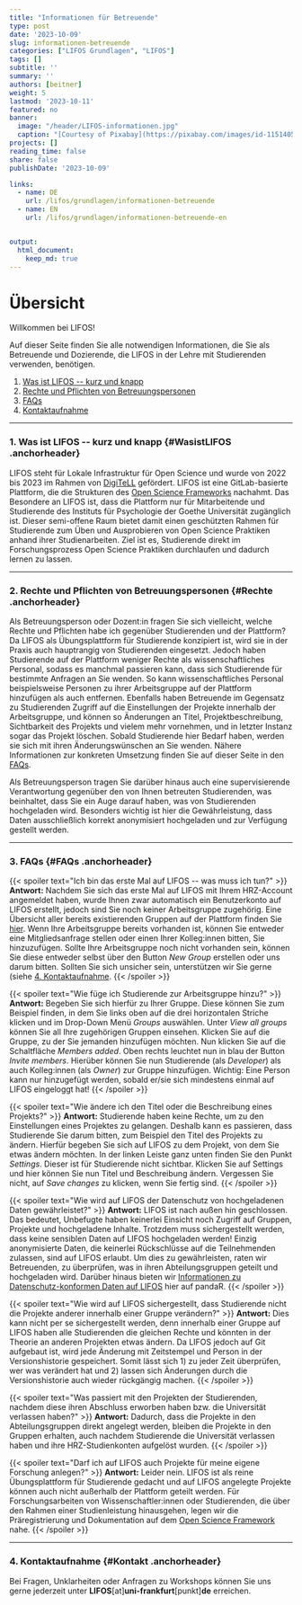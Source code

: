 ```yaml
---
title: "Informationen für Betreuende" 
type: post
date: '2023-10-09' 
slug: informationen-betreuende
categories: ["LIFOS Grundlagen", "LIFOS"] 
tags: [] 
subtitle: ''
summary: '' 
authors: [beitner] 
weight: 5
lastmod: '2023-10-11'
featured: no
banner:
  image: "/header/LIFOS-informationen.jpg"
  caption: "[Courtesy of Pixabay](https://pixabay.com/images/id-1151405/)"
projects: []
reading_time: false
share: false
publishDate: '2023-10-09'

links:
  - name: DE
    url: /lifos/grundlagen/informationen-betreuende
  - name: EN
    url: /lifos/grundlagen/informationen-betreuende-en


output:
  html_document:
    keep_md: true
---
```

# Übersicht

Willkommen bei LIFOS! 

Auf dieser Seite finden Sie alle notwendigen Informationen, die Sie als Betreuende und Dozierende, die LIFOS in der Lehre mit Studierenden verwenden, benötigen. 

1. [Was ist LIFOS -- kurz und knapp](#WasistLIFOS)
2. [Rechte und Pflichten von Betreuungspersonen](#Rechte)
3. [FAQs](#FAQs)
4. [Kontaktaufnahme](#Kontakt)

***

### 1. Was ist LIFOS -- kurz und knapp {#WasistLIFOS .anchorheader}

LIFOS steht für Lokale Infrastruktur für Open Science und wurde von 2022 bis 2023 im Rahmen von [DigiTeLL](https://www.uni-frankfurt.de/106206707/Projekt_DigiTeLL) gefördert. LIFOS ist eine GitLab-basierte Plattform, die die Strukturen des [Open Science Frameworks](https://osf.io/) nachahmt. Das Besondere an LIFOS ist, dass die Plattform nur für Mitarbeitende und Studierende des Instituts für Psychologie der Goethe Universität zugänglich ist. Dieser semi-offene Raum bietet damit einen geschützten Rahmen für Studierende zum Üben und Ausprobieren von Open Science Praktiken anhand ihrer Studienarbeiten.  Ziel ist es, Studierende direkt im Forschungsprozess Open Science Praktiken durchlaufen und dadurch lernen zu lassen. 

***

### 2. Rechte und Pflichten von Betreuungspersonen {#Rechte .anchorheader}

Als Betreuungsperson oder Dozent:in fragen Sie sich vielleicht, welche Rechte und Pflichten habe ich gegenüber Studierenden und der Plattform? Da LIFOS als Übungsplattform für Studierende konzipiert ist, wird sie in der Praxis auch hauptrangig von Studierenden eingesetzt. Jedoch haben Studierende auf der Plattform weniger Rechte als wissenschaftliches Personal, sodass es manchmal passieren kann, dass sich Studierende für bestimmte Anfragen an Sie wenden. So kann wissenschaftliches Personal beispielsweise Personen zu ihrer Arbeitsgruppe auf der Plattform hinzufügen als auch entfernen. Ebenfalls haben Betreuende im Gegensatz zu Studierenden Zugriff auf die Einstellungen der Projekte innerhalb der Arbeitsgruppe, und können so Änderungen an Titel, Projektbeschreibung, Sichtbarkeit des Projekts und vielem mehr vornehmen, und in letzter Instanz sogar das Projekt löschen. Sobald Studierende hier Bedarf haben, werden sie sich mit ihren Änderungswünschen an Sie wenden. Nähere Informationen zur konkreten Umsetzung finden Sie auf dieser Seite in den [FAQs](#FAQs).

Als Betreuungsperson tragen Sie darüber hinaus auch eine supervisierende Verantwortung gegenüber den von Ihnen betreuten Studierenden, was beinhaltet, dass Sie ein Auge darauf haben, was von Studierenden hochgeladen wird. Besonders wichtig ist hier die Gewährleistung, dass Daten ausschließlich korrekt anonymisiert hochgeladen und zur Verfügung gestellt werden. 


***

### 3. FAQs {#FAQs .anchorheader}


{{< spoiler text="Ich bin das erste Mal auf LIFOS -- was muss ich tun?" >}}
**Antwort:** Nachdem Sie sich das erste Mal auf LIFOS mit Ihrem HRZ-Account angemeldet haben, wurde Ihnen zwar automatisch ein Benutzerkonto auf LIFOS erstellt, jedoch sind Sie noch keiner Arbeitsgruppe zugehörig. Eine Übersicht aller bereits existierenden Gruppen auf der Plattform finden Sie [hier](https://lifos.uni-frankfurt.de/explore/groups). Wenn Ihre Arbeitsgruppe bereits vorhanden ist, können Sie entweder eine Mitgliedsanfrage stellen oder einen Ihrer Kolleg:innen bitten, Sie hinzuzufügen. Sollte Ihre Arbeitsgruppe noch nicht vorhanden sein, können Sie diese entweder selbst über den Button *New Group* erstellen oder uns darum bitten. Sollten Sie sich unsicher sein, unterstützen wir Sie gerne (siehe [4. Kontaktaufnahme](#Kontakt).
{{< /spoiler >}}

{{< spoiler text="Wie füge ich Studierende zur Arbeitsgruppe hinzu?" >}}
**Antwort:** Begeben Sie sich hierfür zu Ihrer Gruppe. Diese können Sie zum Beispiel finden, in dem Sie links oben auf die drei horizontalen Striche klicken und im Drop-Down Menü *Groups* auswählen. Unter *View all groups* können Sie all Ihre zugehörigen Gruppen einsehen. Klicken Sie auf die Gruppe, zu der Sie jemanden hinzufügen möchten. Nun klicken Sie auf die Schaltfläche *Members added*. Oben rechts leuchtet nun in blau der Button *Invite members*. Hierüber können Sie nun Studierende (als *Developer*) als auch Kolleg:innen (als *Owner*) zur Gruppe hinzufügen. Wichtig: Eine Person kann nur hinzugefügt werden, sobald er/sie sich mindestens einmal auf LIFOS eingeloggt hat!
{{< /spoiler >}}

{{< spoiler text="Wie ändere ich den Titel oder die Beschreibung eines Projekts?" >}}
**Antwort:** Studierende haben keine Rechte, um zu den Einstellungen eines Projektes zu gelangen. Deshalb kann es passieren, dass Studierende Sie darum bitten, zum Beispiel den Titel des Projekts zu ändern. Hierfür begeben Sie sich auf LIFOS zu dem Projekt, von dem Sie etwas ändern möchten. In der linken Leiste ganz unten finden Sie den Punkt *Settings*. Dieser ist für Studierende nicht sichtbar. Klicken Sie auf Settings und hier können Sie nun Titel und Beschreibung ändern. Vergessen Sie nicht, auf *Save changes* zu klicken, wenn Sie fertig sind.
{{< /spoiler >}}

{{< spoiler text="Wie wird auf LIFOS der Datenschutz von hochgeladenen Daten gewährleistet?" >}}
**Antwort:** LIFOS ist nach außen hin geschlossen. Das bedeutet, Unbefugte haben keinerlei Einsicht noch Zugriff auf Gruppen, Projekte und hochgeladene Inhalte. Trotzdem muss sichergestellt werden, dass keine sensiblen Daten auf LIFOS hochgeladen werden! Einzig anonymisierte Daten, die keinerlei Rückschlüsse auf die Teilnehmenden zulassen, sind auf LIFOS erlaubt. Um dies zu gewährleisten, raten wir Betreuenden, zu überprüfen, was in ihren Abteilungsgruppen geteilt und hochgeladen wird. Darüber hinaus bieten wir [Informationen zu Datenschutz-konformen Daten auf LIFOS](https://pandar.netlify.app/lifos/grundlagen/datenschutz/) hier auf pandaR. 
{{< /spoiler >}}

{{< spoiler text="Wie wird auf LIFOS sichergestellt, dass Studierende nicht die Projekte anderer innerhalb einer Gruppe verändern?" >}}
**Antwort:** Dies kann nicht per se sichergestellt werden, denn innerhalb einer Gruppe auf LIFOS haben alle Studierenden die gleichen Rechte und könnten in der Theorie an anderen Projekten etwas ändern. Da LIFOS jedoch auf Git aufgebaut ist, wird jede Änderung mit Zeitstempel und Person in der Versionshistorie gespeichert. Somit lässt sich 1) zu jeder Zeit überprüfen, wer was verändert hat und 2) lassen sich Änderungen durch die Versionshistorie auch wieder rückgängig machen. 
{{< /spoiler >}}

{{< spoiler text="Was passiert mit den Projekten der Studierenden, nachdem diese ihren Abschluss erworben haben bzw. die Universität verlassen haben?" >}}
**Antwort:** Dadurch, dass die Projekte in den Abteilungsgruppen direkt angelegt werden, bleiben die Projekte in den Gruppen erhalten, auch nachdem Studierende die Universität verlassen haben und ihre HRZ-Studienkonten aufgelöst wurden. 
{{< /spoiler >}}

{{< spoiler text="Darf ich auf LIFOS auch Projekte für meine eigene Forschung anlegen?" >}}
**Antwort:** Leider nein. LIFOS ist als reine Übungsplattform für Studierende gedacht und auf LIFOS angelegte Projekte können auch nicht außerhalb der Plattform geteilt werden. Für Forschungsarbeiten von Wissenschaftler:innen oder Studierenden, die über den Rahmen einer Studienleistung hinausgehen, legen wir die Präregistrierung und Dokumentation auf dem [Open Science Framework](https://osf.io/) nahe. 
{{< /spoiler >}}

***

### 4. Kontaktaufnahme {#Kontakt .anchorheader}

Bei Fragen, Unklarheiten oder Anfragen zu Workshops können Sie uns gerne jederzeit unter **LIFOS**[at]**uni-frankfurt**[punkt]**de** erreichen.
